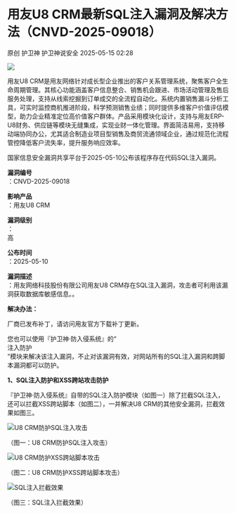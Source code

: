 #  用友U8 CRM最新SQL注入漏洞及解决方法（CNVD-2025-09018）   
原创 护卫神  护卫神说安全   2025-05-15 02:28  
  
![](https://mmbiz.qpic.cn/mmbiz_png/NV9GjS35LEhHico3Fp4v5ZrribXKibSZKibAeA1XYBDq92p6K8TZ5wC5OTyVqNXiaMchxRybBAU69icdOyRBA4GRgtVA/640?wx_fmt=png&from=appmsg "")  
  
用友U8 CRM是用友网络针对成长型企业推出的客户关系管理系统，聚焦客户全生命周期管理。其核心功能涵盖客户信息整合、销售机会跟进、市场活动管理及售后服务处理，支持从线索挖掘到订单成交的全流程自动化。系统内置销售漏斗分析工具，可实时监控商机推进阶段，科学预测销售业绩；同时提供多维客户价值评估模型，助力企业精准定位高价值客户群体。产品采用模块化设计，支持与用友ERP-U8财务、供应链等模块无缝集成，实现业财一体化管理。界面简洁易用，支持移动端协同办公，尤其适合制造业项目型销售及商贸流通领域企业，通过规范化流程管控降低客户流失率，提升服务响应效率。  
  
  
国家信息安全漏洞共享平台于2025-05-10公布该程序存在代码SQL注入漏洞。  
  
**漏洞编号**  
：CNVD-2025-09018  
  
**影响产品**  
：用友U8 CRM  
  
**漏洞级别**  
：  
高  
  
**公布时间**  
：2025-05-10  
  
**漏洞描述**  
：用友网络科技股份有限公司用友U8 CRM存在SQL注入漏洞，攻击者可利用该漏洞获取数据库敏感信息。。  
  
  
**解决办法：**  
  
厂商已发布补丁，请访问用友官方下载补丁更新。  
  
您也可以使用『护卫神·防入侵系统』的“  
注入防护  
”模块来解决该注入漏洞，不止对该漏洞有效，对网站所有的SQL注入漏洞和跨脚本漏洞都可以防护。  
  
  
  
**1、SQL注入防护和XSS跨站攻击防护**  
  
『护卫神·防入侵系统』自带的SQL注入防护模块（如图一）除了拦截SQL注入，还可以拦截XSS跨站脚本（如图二），一并解决U8 CRM的其他安全漏洞，拦截效果如图三。  
  
  
![U8 CRM防护SQL注入攻击](https://mmbiz.qpic.cn/mmbiz_png/NV9GjS35LEhHico3Fp4v5ZrribXKibSZKibAcO8wpemicyu9dzsjWyjgBeF5E0NYhD7maWdKVicjFUeFBklSS64A37sQ/640?wx_fmt=png&from=appmsg "U8 CRM防护SQL注入攻击")  
  
（图一：U8 CRM防护SQL注入攻击）  
  
  
  
![U8 CRM防护XSS跨站脚本攻击](https://mmbiz.qpic.cn/mmbiz_png/NV9GjS35LEhHico3Fp4v5ZrribXKibSZKibA4wLWnmDnAw9k9ISTvEIvDZYU9DfuCoFeLyicYALb2LcZzvAiaeYhIA6g/640?wx_fmt=png&from=appmsg "U8 CRM防护XSS跨站脚本攻击")  
  
（图二：U8 CRM防护XSS跨站脚本攻击）  
  
  
  
![SQL注入拦截效果](https://mmbiz.qpic.cn/mmbiz_png/NV9GjS35LEhHico3Fp4v5ZrribXKibSZKibAKF7PudFiccicmicl2RnRWo7ic1ORk7xeUzY8JDPj4R3NMrzN3mFkJCSW3A/640?wx_fmt=png&from=appmsg "SQL注入拦截效果")  
  
（图三：SQL注入拦截效果）  
  
  
  

